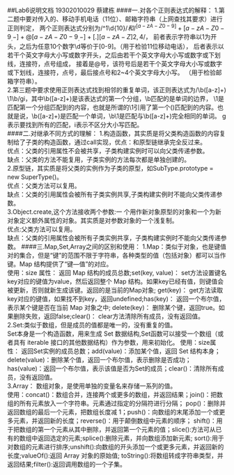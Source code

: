 ##Lab6说明文档
19302010029 蔡建栋
####一.对各个正则表达式的解释：
1.第二题中要对传入的、移动手机电话（11位）、邮箱字符串（上网查找其要求）进行正则判定，
两个正则表达式分别为/^1\d{10}$/ 和 /^[a-zA-Z0-9]+[a-zA-Z0-9_.-]+@[a-zA-Z0-9_.-]+[.][a-zA-Z]{2,4}$/，
前者表示字符串以1为开头，之后为任意10个数字\d等价于[0-9]。（用于检验11位移动电话），
后者表示以若干个英文字母大小写或数字开头，之后由若干个英文字母大小写或数字或下划线，连接符，点号组成，
接着是@号，该符号后是若干个英文字母大小写或数字或下划线，连接符，点号，最后接点号和2~4个英文字母大小写。
（用于检验邮箱字符串）。<br>
2.第三题中要求使用正则表达式找到相邻的重复单词，该正则表达式为/\b([a-z]+) \1\b/gi，其中\b([a-z]+)是该表达式的第一个分组，\b匹配的是单词的边界，
\1是匹配第一个分组匹配到的内容，也就是所谓的\1引用了第一个()匹配到的内容。也就是说，\b([a-z]+)是匹配一个单词，\b\1是匹配与\b([a-z]+)完全相同的单词。
g表示要找到所有的匹配，i表示不区分大小写匹配。<br>
####二.对继承不同方式的理解：
1.构造函数，其实质是将父类构造函数的内容复制给了子类的构造函数，通过call实现，优点：和原型链继承完全反过来。<br>
优点：父类的引用属性不会被共享，子类构建实例时可以向父类传递参数。<br>
缺点：父类的方法不能复用，子类实例的方法每次都是单独创建的。<br>
2.原型链，其实质是将父类的实例作为子类的原型，如SubType.prototype = new SuperType()。<br>
优点：父类方法可以复用。<br>
缺点：父类的引用属性会被所有子类实例共享,子类构建实例时不能向父类传递参数。<br>
3.Object.create,这个方法接收两个参数:一 个用作新对象原型的对象和一个为新对象定义额外属性的对象。其实质是对参数对象的一个浅复制。<br>
优点:父类方法可以复用。<br>
缺点：父类的引用属性会被所有子类实例共享，子类构建实例时不能向父类传递参数。
####三.Map,Set,Array之间的区别和使用：
1.Map：类似于对象，也是键值对的集合，但是“键”的范围不限于字符串，各种类型的值（包括对象）都可以当作键。Map 结构提供了“键—值”的对应。<br>
使用：size 属性： 返回 Map 结构的成员总数;set(key, value)： set方法设置键名key对应的键值为value，然后返回整个 Map 结构。如果key已经有值，则键值会被更新，否则就新生成该键。返回的是当前的Map对象;
get(key)： get方法读取key对应的键值，如果找不到key，返回undefined;has(key)： 返回一个布尔值，表示某个键是否在当前 Map 对象之中;
delete(key)： 删除某个键，返回true。如果删除失败，返回false;clear()： clear方法清除所有成员，没有返回值。<br>
2.Set:类似于数组，但是成员的值都是唯一的，没有重复的值。<br>
Set本身是一个构造函数，用来生成 Set 数据结构,Set函数可以接受一个数组（或者具有 iterable 接口的其他数据结构）作为参数，用来初始化。
使用：size属性： 返回Set实例的成员总数；add(value)：添加某个值，返回 Set 结构本身；delete(value)：删除某个值，返回一个布尔值，表示删除是否成功；
has(value)：返回一个布尔值，表示该值是否为Set的成员；clear()：清除所有成员，没有返回值。<br>
3.Array： 数组对象，是使用单独的变量名来存储一系列的值。<br>
使用：concat()：数组合并，连接两个或更多的数组，并返回结果；join()：把数组的所有元素放入一个字符串。元素通过指定的分隔符进行分隔；
pop()：删除并返回数组的最后一个元素，把数组长度减 1；push()：向数组的末尾添加一个或更多元素，并返回新的长度；reverse()：用于颠倒数组中元素的顺序；
shift()：用于把数组的第一个元素从其中删除，并返回第一个元素的值；slice():方法可从已有的数组中返回选定的元素;splice():删除元素，并向数组添加新元素;
sort():用于对数组的元素进行排序;unshift():向数组的开头添加一个或更多元素，并返回新的长度;valueOf():返回 Array 对象的原始值;
toString():将数组转成字符串类型，并返回结果;filter():返回调用数组的一个子集。

